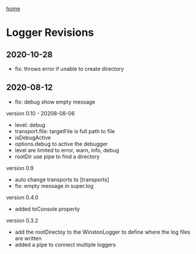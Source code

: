 [home](../README.md)

# Logger Revisions

## 2020-10-28
- fix: throws error if unable to create directory 

## 2020-08-12
- fix: debug show empty message

version 0.10 - 20208-08-06
- level: debug
- transport.file: targetFile is full path to file
- isDebugActive
- options.debug to active the debugger
- level are limited to error, warn, info, debug
- rootDir use pipe to find a directory

version 0.9
- auto change transports to [transports]
- fix: empty message in super.log

version 0.4.0
- added toConsole property

version 0.3.2
- add the rootDirectoy to the WinstonLogger to define where the log files are written 
- added a pipe to connect multiple loggers

